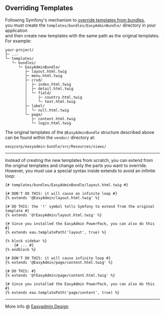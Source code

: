 ## Overriding Templates

Following Symfony's mechanism to [override templates from bundles](https://symfony.com/doc/current/bundles/override.html#templates),  
you must create the `templates/bundles/EasyAdminBundle/` directory in your application  
and then create new templates with the same path as the original templates. For example:

```
your-project/
├─ ...
└─ templates/
   └─ bundles/
      └─ EasyAdminBundle/
         ├─ layout.html.twig
         ├─ menu.html.twig
         ├─ crud/
         │  ├─ index.html.twig
         │  ├─ detail.html.twig
         │  └─ field/
         │     ├─ country.html.twig
         │     └─ text.html.twig
         ├─ label/
         │  └─ null.html.twig
         └─ page/
            ├─ content.html.twig
            └─ login.html.twig
```

The original templates of the `@EasyAdminBundle` structure described above can be found within the `vendor/` directory at:

```
easycorp/easyadmin-bundle/src/Resources/views/
```

---

Instead of creating the new templates from scratch, you can extend from the original templates and change only the parts you want to override.  
However, you must use a special syntax inside extends to avoid an infinite loop:

```twig
{# templates/bundles/EasyAdminBundle/layout.html.twig #}

{# DON'T DO THIS: it will cause an infinite loop #}
{% extends '@EasyAdmin/layout.html.twig' %}

{# DO THIS: the '!' symbol tells Symfony to extend from the original template #}
{% extends '@!EasyAdmin/layout.html.twig' %}

{# Since you installed the EasyAdmin PowerPack, you can also do this #}
{% extends eau.templatePath('layout', true) %}

{% block sidebar %}
    {# ... #}
{% endblock %}
```

```twig
{# DON'T DO THIS: it will cause infinite loop #}
{% extends '@EasyAdmin/page/content.html.twig' %}

{# DO THIS: #}
{% extends '@!EasyAdmin/page/content.html.twig' %}

{# Since you installed the EasyAdmin PowerPack, you can also do this #}
{% extends eau.templatePath('page/content', true) %}
```
---

More info @ [Easyadmin Design](https://symfony.com/bundles/EasyAdminBundle/current/design.html)